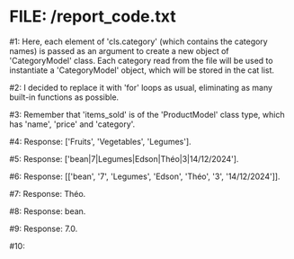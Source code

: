 # FILE: /report_code.txt

#1: Here, each element of 'cls.category' (which contains the category names) is passed as an argument to create a new object of 'CategoryModel' class. Each category read from the file will be used to instantiate a 'CategoryModel' object, which will be stored in the cat list.

#2: I decided to replace it with 'for' loops as usual, eliminating as many built-in functions as possible.

#3: Remember that 'items_sold' is of the 'ProductModel' class type, which has 'name', 'price' and 'category'.

#4: Response: ['Fruits', 'Vegetables', 'Legumes'].

#5: Response: ['bean|7|Legumes|Edson|Théo|3|14/12/2024'].

#6: Response: [['bean', '7', 'Legumes', 'Edson', 'Théo', '3', '14/12/2024']].

#7: Response: Théo.

#8: Response: bean.

#9: Response: 7.0.

#10: 